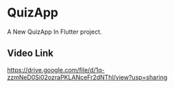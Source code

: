 # QuizApp

A New QuizApp In  Flutter project.

## Video Link

https://drive.google.com/file/d/1q-zzmNeD0Si02ozraPKLANceFr2dNThl/view?usp=sharing
